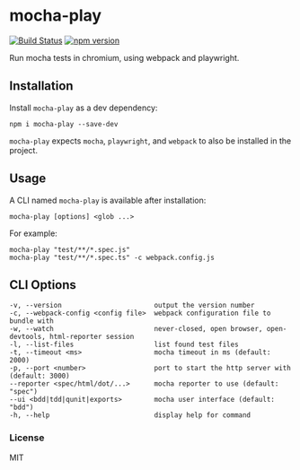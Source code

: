 # mocha-play

[![Build Status](https://github.com/wixplosives/mocha-play/workflows/tests/badge.svg)](https://github.com/wixplosives/mocha-play/actions)
[![npm version](https://img.shields.io/npm/v/mocha-play.svg)](https://www.npmjs.com/package/mocha-play)

Run mocha tests in chromium, using webpack and playwright.

## Installation

Install `mocha-play` as a dev dependency:

```
npm i mocha-play --save-dev
```

`mocha-play` expects `mocha`, `playwright`, and `webpack` to also be installed in the project.

## Usage

A CLI named `mocha-play` is available after installation:

```
mocha-play [options] <glob ...>
```

For example:

```
mocha-play "test/**/*.spec.js"
mocha-play "test/**/*.spec.ts" -c webpack.config.js
```

## CLI Options

```
-v, --version                       output the version number
-c, --webpack-config <config file>  webpack configuration file to bundle with
-w, --watch                         never-closed, open browser, open-devtools, html-reporter session
-l, --list-files                    list found test files
-t, --timeout <ms>                  mocha timeout in ms (default: 2000)
-p, --port <number>                 port to start the http server with (default: 3000)
--reporter <spec/html/dot/...>      mocha reporter to use (default: "spec")
--ui <bdd|tdd|qunit|exports>        mocha user interface (default: "bdd")
-h, --help                          display help for command
```

### License

MIT
